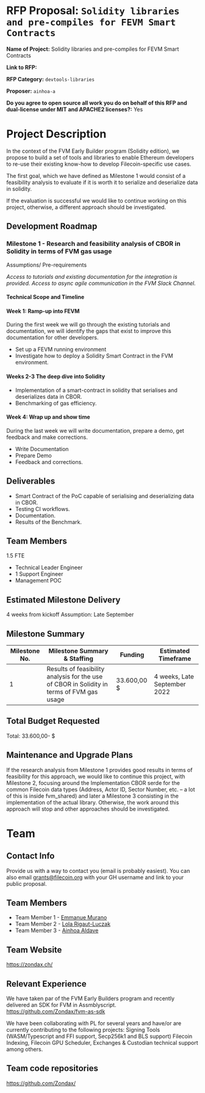 # RFP Proposal: `Solidity libraries and pre-compiles for FEVM Smart Contracts`

**Name of Project:** Solidity libraries and pre-compiles for FEVM Smart Contracts

**Link to RFP:** 

**RFP Category:** `devtools-libraries`

**Proposer:** `ainhoa-a`

**Do you agree to open source all work you do on behalf of this RFP and dual-license under MIT and APACHE2 licenses?:** Yes 

# Project Description

In the context of the FVM Early Builder program (Solidity edition), we propose to build a set of tools and libraries to enable Ethereum developers to re-use their existing know-how to develop Filecoin-specific use cases.  
                          
The first goal, which we have defined as Milestone 1 would consist of a feasibility analysis to evaluate if it is worth it to serialize and deserialize data in solidity.     

If the evaluation is successful we would like to continue working on this project, otherwise, a different approach should be investigated. 

## Development Roadmap

### Milestone 1 - Research and feasibility analysis of CBOR in Solidity in terms of FVM gas usage 

Assumptions/ Pre-requirements

_Access to tutorials and existing documentation for the integration is provided. 
Access to async agile communication in the FVM Slack Channel._ 

#### Technical Scope and Timeline

####  Week 1: Ramp-up into FEVM
During the first week we will go through the existing tutorials and documentation, we will identify the gaps that exist to improve this documentation for other developers. 

- Set up a FEVM running environment
- Investigate how to deploy a Solidity Smart Contract in the FVM environment.

#### Weeks 2-3 The deep dive into Solidity 
- Implementation of a smart-contract in solidity that serialises and deserializes data in CBOR.
- Benchmarking of gas efficiency.

#### Week 4: Wrap up and show time

During the last  week we will write documentation, prepare a demo, get feedback and make corrections. 

- Write Documentation
- Prepare Demo
- Feedback and corrections. 

##  Deliverables

- Smart Contract of the PoC capable of serialising and deserializing data in CBOR.
- Testing CI workflows.
- Documentation.
- Results of the Benchmark.

## Team Members

1.5 FTE

- Technical Leader Engineer
- 1 Support Engineer
- Management POC  

## Estimated Milestone Delivery

4 weeks from kickoff
Assumption: Late September 

## Milestone Summary

| Milestone No. | Milestone Summary & Staffing | Funding | Estimated Timeframe |
| ------------- | --------------------- | ------- | ------------------- |
| 1             | Results of feasibility analysis for the use of CBOR in Solidity in terms of FVM gas usage  | 33.600,00 $  | 4 weeks, Late September 2022             |

## Total Budget Requested

Total: 33.600,00- $

## Maintenance and Upgrade Plans

If the research analysis from Milestone 1 provides good results in terms of feasibility for this approach, we would like to continue this project, with Milestone 2, focusing around the Implementation CBOR serde for the common Filecoin data types (Address, Actor ID, Sector Number, etc. – a lot of this is inside fvm_shared) and later a Milestone 3 consisting in the implementation of the actual library. Otherwise, the work around this approach will stop and other approaches should be investigated. 

# Team

## Contact Info

Provide us with a way to contact you (email is probably easiest). You can also email grants@filecoin.org with your GH username and link to your public proposal.

## Team Members

- Team Member 1 - [Emmanue Murano](https://github.com/emmanuelm41) 
- Team Member 2 - [Lola Rigaut-Luczak ](https://github.com/rllola)
- Team Member 3 - [Ainhoa Aldave](https://github.com/ainhoa-a)

## Team Website

https://zondax.ch/

## Relevant Experience

We have taken par of the FVM Early Builders program and recently delivered an SDK for FVM in Assmblyscript. https://github.com/Zondax/fvm-as-sdk 

We have been collaborating with PL for several years and have/or are currently contributing to the following projects: Signing Tools (WASM/Typescript and FFI support, Secp256k1 and BLS support) Filecoin Indexing, Filecoin GPU Scheduler, Exchanges & Custodian technical support among others.

## Team code repositories

https://github.com/Zondax/